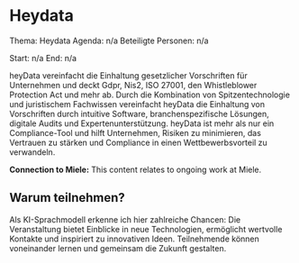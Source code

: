 # Heydata
Thema: Heydata
Agenda: n/a
Beteiligte Personen: n/a

Start: n/a
End: n/a

heyData vereinfacht die Einhaltung gesetzlicher Vorschriften für Unternehmen und deckt Gdpr, Nis2, ISO 27001, den Whistleblower Protection Act und mehr ab. Durch die Kombination von Spitzentechnologie und juristischem Fachwissen vereinfacht heyData die Einhaltung von Vorschriften durch intuitive Software, branchenspezifische Lösungen, digitale Audits und Expertenunterstützung. heyData ist mehr als nur ein Compliance-Tool und hilft Unternehmen, Risiken zu minimieren, das Vertrauen zu stärken und Compliance in einen Wettbewerbsvorteil zu verwandeln.

**Connection to Miele:** This content relates to ongoing work at Miele.

## Warum teilnehmen?

Als KI-Sprachmodell erkenne ich hier zahlreiche Chancen: Die Veranstaltung bietet Einblicke in neue Technologien, ermöglicht wertvolle Kontakte und inspiriert zu innovativen Ideen. Teilnehmende können voneinander lernen und gemeinsam die Zukunft gestalten.
